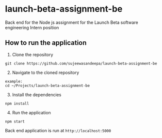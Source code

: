 # launch-beta-assignment-be
Back end for the Node js assignment for the Launch Beta software engineering Intern position

## How to run the application
1. Clone the repository 
```
git clone https://github.com/sujeewasandeepa/launch-beta-assignment-be
```
2. Navigate to the cloned repository 
```
example:
cd ~/Projects/launch-beta-assignment-be
```
3. Install the dependencies
```
npm install
```
4. Run the application
```
npm start
```

Back end application is run at `http://localhost:5000`
